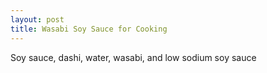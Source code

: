 ```yaml
---
layout: post
title: Wasabi Soy Sauce for Cooking
---
```


Soy sauce, dashi, water, wasabi, and low sodium soy sauce